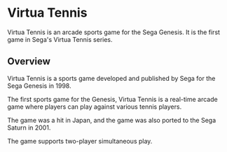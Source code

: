 # Virtua Tennis

Virtua Tennis is an arcade sports game for the Sega Genesis. It is the first game in Sega's Virtua Tennis series.

## Overview

Virtua Tennis is a sports game developed and published by Sega for the Sega Genesis in 1998.

The first sports game for the Genesis, Virtua Tennis is a real-time arcade game where players can play against various tennis players.

The game was a hit in Japan, and the game was also ported to the Sega Saturn in 2001.

The game supports two-player simultaneous play.